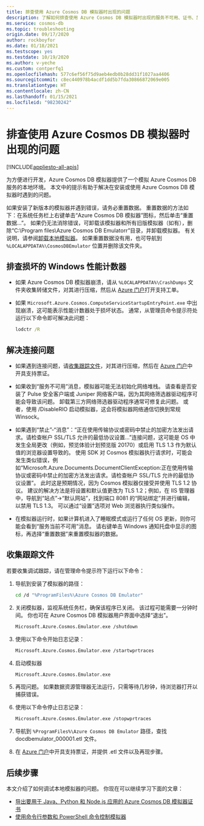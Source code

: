 ```yaml
---
title: 排查使用 Azure Cosmos DB 模拟器时出现的问题
description: 了解如何排查使用 Azure Cosmos DB 模拟器时出现的服务不可用、证书、加密和版本控制问题。
ms.service: cosmos-db
ms.topic: troubleshooting
origin.date: 09/17/2020
author: rockboyfor
ms.date: 01/18/2021
ms.testscope: yes
ms.testdate: 10/19/2020
ms.author: v-yeche
ms.custom: contperfq1
ms.openlocfilehash: 577c6ef56f75d9aeb4edb0b28dd31f1027aa4406
ms.sourcegitcommit: c8ec440978b4acdf1dd5b7fda30866872069e005
ms.translationtype: HT
ms.contentlocale: zh-CN
ms.lasthandoff: 01/15/2021
ms.locfileid: "98230242"
---
```

<!--Verified successfully for troubleshoot-->
# <a name="troubleshoot-issues-when-using-the-azure-cosmos-db-emulator"></a>排查使用 Azure Cosmos DB 模拟器时出现的问题
[!INCLUDE[appliesto-all-apis](includes/appliesto-all-apis.md)]

为方便进行开发，Azure Cosmos DB 模拟器提供了一个模拟 Azure Cosmos DB 服务的本地环境。 本文中的提示有助于解决在安装或使用 Azure Cosmos DB 模拟器时遇到的问题。 

如果安装了新版本的模拟器并遇到错误，请务必重置数据。 重置数据的方法如下：在系统任务栏上右键单击“Azure Cosmos DB 模拟器”图标，然后单击“重置数据...”。 如果仍无法消除错误，可卸载该模拟器和所有旧版模拟器（如有），删除“C:\Program files\Azure Cosmos DB Emulatorr”目录，并卸载模拟器。 有关说明，请参阅[卸载本地模拟器](local-emulator.md#uninstall)。 如果重置数据没有用，也可导航到 `%LOCALAPPDATA%\CosmosDBEmulator` 位置并删除该文件夹。

## <a name="troubleshoot-corrupted-windows-performance-counters"></a>排查损坏的 Windows 性能计数器

* 如果 Azure Cosmos DB 模拟器崩溃，请从 `%LOCALAPPDATA%\CrashDumps` 文件夹收集转储文件，对其进行压缩，然后从 [Azure 门户](https://portal.azure.cn)打开支持工单。

* 如果 `Microsoft.Azure.Cosmos.ComputeServiceStartupEntryPoint.exe` 中出现崩溃，这可能表示性能计数器处于损坏状态。 通常，从管理员命令提示符处运行以下命令即可解决此问题：

    ```cmd
    lodctr /R
    ```

## <a name="troubleshoot-connectivity-issues"></a>解决连接问题

* 如果遇到连接问题，请[收集跟踪文件](#trace-files)，对其进行压缩，然后在 [Azure 门户](https://portal.azure.cn)中开具支持票证。

* 如果收到“服务不可用”消息，模拟器可能无法初始化网络堆栈。 请查看是否安装了 Pulse 安全客户端或 Juniper 网络客户端，因为其网络筛选器驱动程序可能会导致该问题。 卸载第三方网络筛选器驱动程序通常可修复此问题。 或者，使用 /DisableRIO 启动模拟器，这会将模拟器网络通信切换到常规 Winsock。 

* 如果遇到“禁止”-“消息”：“正在使用传输协议或密码中禁止的加密方法发出请求。请检查帐户 SSL/TLS 允许的最低协议设置…”连接问题，这可能是 OS 中发生全局更改（例如，预览体验计划预览版 20170）或启用 TLS 1.3 作为默认值的浏览器设置导致的。 使用 SDK 对 Cosmos 模拟器执行请求时，可能会发生类似错误，例如“Microsoft.Azure.Documents.DocumentClientException:正在使用传输协议或密码中禁止的加密方法发出请求。请检查帐户 SSL/TLS 允许的最低协议设置”。 此时这是预期情况，因为 Cosmos 模拟器仅接受并使用 TLS 1.2 协议。 建议的解决方法是将设置和默认值更改为 TLS 1.2；例如，在 IIS 管理器中，导航到“站点”->“默认网站”，找到端口 8081 的“网站绑定”并进行编辑，以禁用 TLS 1.3。 可以通过“设置”选项对 Web 浏览器执行类似操作。

    <!--CORRECT ON global changes in the OS-->
    
* 在模拟器运行时，如果计算机进入了睡眠模式或运行了任何 OS 更新，则你可能会看到“服务当前不可用”消息。 请右键单击 Windows 通知托盘中显示的图标，再选择“重置数据”来重置模拟器的数据。

<a name="trace-files"></a>
## <a name="collect-trace-files"></a>收集跟踪文件

若要收集调试跟踪，请在管理命令提示符下运行以下命令：

1. 导航到安装了模拟器的路径：

    ```bash
    cd /d "%ProgramFiles%\Azure Cosmos DB Emulator"
    ```

1. 关闭模拟器，监视系统任务栏，确保该程序已关闭。 该过程可能需要一分钟时间。 你也可在 Azure Cosmos DB 模拟器用户界面中选择“退出”。

    ```bash
    Microsoft.Azure.Cosmos.Emulator.exe /shutdown
    ```

1. 使用以下命令开始日志记录：

    ```bash
    Microsoft.Azure.Cosmos.Emulator.exe /startwprtraces
    ```

1. 启动模拟器

    ```bash
    Microsoft.Azure.Cosmos.Emulator.exe
    ```

1. 再现问题。 如果数据资源管理器无法运行，只需等待几秒钟，待浏览器打开以捕获错误。

1. 使用以下命令停止日志记录：

    ```bash
    Microsoft.Azure.Cosmos.Emulator.exe /stopwprtraces
    ```

1. 导航到 `%ProgramFiles%\Azure Cosmos DB Emulator` 路径，查找 docdbemulator_000001.etl 文件。

1. 在 [Azure 门户](https://portal.azure.cn)中开具支持票证，并提供 .etl 文件以及再现步骤。

## <a name="next-steps"></a>后续步骤

本文介绍了如何调试本地模拟器的问题。 你现在可以继续学习下面的文章：

* [导出要用于 Java、Python 和 Node.js 应用的 Azure Cosmos DB 模拟器证书](local-emulator-export-ssl-certificates.md)
* [使用命令行参数和 PowerShell 命令控制模拟器](emulator-command-line-parameters.md)

<!-- Update_Description: update meta properties, wording update, update link -->